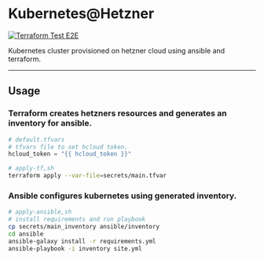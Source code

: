 # Kubernetes@Hetzner

[![Terraform Test E2E](https://github.com/tomp736/kubernetes_at_hetzner/actions/workflows/test-e2e.yml/badge.svg)](https://github.com/tomp736/kubernetes_at_hetzner/actions/workflows/test-e2e.yml)

Kubernetes cluster provisioned on hetzner cloud using ansible and terraform.

---

## Usage

### Terraform creates hetzners resources and generates an inventory for ansible.

``` default.tfvars
# default.tfvars 
# tfvars file to set hcloud token.
hcloud_token = "{{ hcloud_token }}"
```

``` bash
# apply-tf,sh
terraform apply --var-file=secrets/main.tfvar
```

### Ansible configures kubernetes using generated inventory.

```bash
# apply-ansible,sh
# install requirements and run playbook
cp secrets/main_inventory ansible/inventory
cd ansible
ansible-galaxy install -r requirements.yml
ansible-playbook -i inventory site.yml
```
